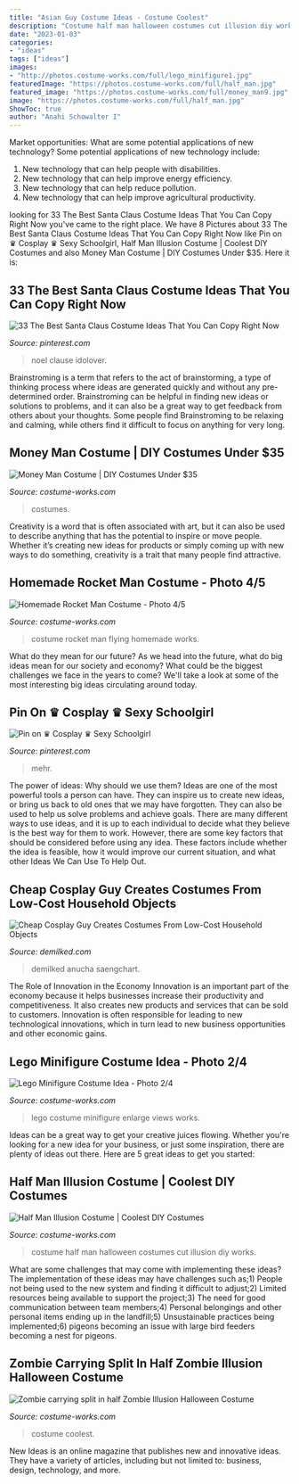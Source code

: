 ```yaml
---
title: "Asian Guy Costume Ideas - Costume Coolest"
description: "Costume half man halloween costumes cut illusion diy works"
date: "2023-01-03"
categories:
- "ideas"
tags: ["ideas"]
images:
- "http://photos.costume-works.com/full/lego_minifigure1.jpg"
featuredImage: "https://photos.costume-works.com/full/half_man.jpg"
featured_image: "https://photos.costume-works.com/full/money_man9.jpg"
image: "https://photos.costume-works.com/full/half_man.jpg"
ShowToc: true
author: "Anahi Schowalter I"
---
```



Market opportunities: What are some potential applications of new technology?
Some potential applications of new technology include: 
1. New technology that can help people with disabilities. 
2. New technology that can help improve energy efficiency. 
3. New technology that can help reduce pollution. 
4. New technology that can help improve agricultural productivity.

	

		
looking for 33 The Best Santa Claus Costume Ideas That You Can Copy Right Now you've came to the right place. We have 8 Pictures about 33 The Best Santa Claus Costume Ideas That You Can Copy Right Now like Pin on ♛ Cosplay ♛ Sexy Schoolgirl, Half Man Illusion Costume | Coolest DIY Costumes and also Money Man Costume | DIY Costumes Under $35. Here it is:
		
    
## 33 The Best Santa Claus Costume Ideas That You Can Copy Right Now

<img loading=lazy src="https://i.pinimg.com/736x/49/a6/b3/49a6b38bc67fc1540a55ed2d6df34ff0.jpg" onerror="this.onerror=null;this.src='https://tse3.mm.bing.net/th?id=OIP.VVGt-jABNPKVl0OE8NKS_QHaLG&amp;pid=15.1';" alt="33 The Best Santa Claus Costume Ideas That You Can Copy Right Now">

_Source: pinterest.com_

>noel clause idolover. 

	

Brainstroming is a term that refers to the act of brainstorming, a type of thinking process where ideas are generated quickly and without any pre-determined order. Brainstroming can be helpful in finding new ideas or solutions to problems, and it can also be a great way to get feedback from others about your thoughts. Some people find Brainstroming to be relaxing and calming, while others find it difficult to focus on anything for very long.

    
## Money Man Costume | DIY Costumes Under $35

<img loading=lazy src="https://photos.costume-works.com/full/money_man9.jpg" onerror="this.onerror=null;this.src='https://tse3.mm.bing.net/th?id=OIP.HkdB1o759vB6U5BREFAX7AHaNf&amp;pid=15.1';" alt="Money Man Costume | DIY Costumes Under $35">

_Source: costume-works.com_

>costumes. 

	

Creativity is a word that is often associated with art, but it can also be used to describe anything that has the potential to inspire or move people. Whether it’s creating new ideas for products or simply coming up with new ways to do something, creativity is a trait that many people find attractive.

    
## Homemade Rocket Man Costume - Photo 4/5

<img loading=lazy src="https://photos.costume-works.com/full/rocket_man4.jpg" onerror="this.onerror=null;this.src='https://tse3.mm.bing.net/th?id=OIP.h3XR0e-jfkqIxFvNBNOBkQHaLk&amp;pid=15.1';" alt="Homemade Rocket Man Costume - Photo 4/5">

_Source: costume-works.com_

>costume rocket man flying homemade works. 

	

What do they mean for our future?
As we head into the future, what do big ideas mean for our society and economy? What could be the biggest challenges we face in the years to come? We'll take a look at some of the most interesting big ideas circulating around today.

    
## Pin On ♛ Cosplay ♛ Sexy Schoolgirl

<img loading=lazy src="https://i.pinimg.com/736x/fc/23/86/fc23860235e5b78972b63575311791e4.jpg" onerror="this.onerror=null;this.src='https://tse1.mm.bing.net/th?id=OIP.5ojOh6gZZrKWPYk-8rYr6AHaLH&amp;pid=15.1';" alt="Pin on ♛ Cosplay ♛ Sexy Schoolgirl">

_Source: pinterest.com_

>mehr. 

	

The power of ideas: Why should we use them?
Ideas are one of the most powerful tools a person can have. They can inspire us to create new ideas, or bring us back to old ones that we may have forgotten. They can also be used to help us solve problems and achieve goals. There are many different ways to use ideas, and it is up to each individual to decide what they believe is the best way for them to work. However, there are some key factors that should be considered before using any idea. These factors include whether the idea is feasible, how it would improve our current situation, and what other Ideas We Can Use To Help Out.

    
## Cheap Cosplay Guy Creates Costumes From Low-Cost Household Objects

<img loading=lazy src="http://static.demilked.com/wp-content/uploads/2015/04/cheap-diy-costume-low-cost-cosplay-anucha-saengchart-fb.jpg" onerror="this.onerror=null;this.src='https://tse3.mm.bing.net/th?id=OIP.4ivQivct6EDRK0KRI8R3DQHaD4&amp;pid=15.1';" alt="Cheap Cosplay Guy Creates Costumes From Low-Cost Household Objects">

_Source: demilked.com_

>demilked anucha saengchart. 

	

The Role of Innovation in the Economy
Innovation is an important part of the economy because it helps businesses increase their productivity and competitiveness. It also creates new products and services that can be sold to customers. Innovation is often responsible for leading to new technological innovations, which in turn lead to new business opportunities and other economic gains.

    
## Lego Minifigure Costume Idea - Photo 2/4

<img loading=lazy src="http://photos.costume-works.com/full/lego_minifigure1.jpg" onerror="this.onerror=null;this.src='https://tse1.mm.bing.net/th?id=OIP.smyazC4Q4tKGxIxvQtZJIwHaN8&amp;pid=15.1';" alt="Lego Minifigure Costume Idea - Photo 2/4">

_Source: costume-works.com_

>lego costume minifigure enlarge views works. 

	

Ideas can be a great way to get your creative juices flowing. Whether you're looking for a new idea for your business, or just some inspiration, there are plenty of ideas out there. Here are 5 great ideas to get you started: 

    
## Half Man Illusion Costume | Coolest DIY Costumes

<img loading=lazy src="https://photos.costume-works.com/full/half_man.jpg" onerror="this.onerror=null;this.src='https://tse1.mm.bing.net/th?id=OIP.lWPCM6S-P7HM1xaxVc5_0QHaK_&amp;pid=15.1';" alt="Half Man Illusion Costume | Coolest DIY Costumes">

_Source: costume-works.com_

>costume half man halloween costumes cut illusion diy works. 

	

What are some challenges that may come with implementing these ideas?
The implementation of these ideas may have challenges such as;1) People not being used to the new system and finding it difficult to adjust;2) Limited resources being available to support the project;3) The need for good communication between team members;4) Personal belongings and other personal items ending up in the landfill;5) Unsustainable practices being implemented;6) pigeons becoming an issue with large bird feeders becoming a nest for pigeons.

    
## Zombie Carrying Split In Half Zombie Illusion Halloween Costume

<img loading=lazy src="https://photos.costume-works.com/full/zombie_carrying_split_in_half_zombie.jpg" onerror="this.onerror=null;this.src='https://tse4.mm.bing.net/th?id=OIP.PyL-ekOLuj8r6-WVkOBKGAHaJ3&amp;pid=15.1';" alt="Zombie carrying split in half Zombie Illusion Halloween Costume">

_Source: costume-works.com_

>costume coolest. 

	

New Ideas is an online magazine that publishes new and innovative ideas. They have a variety of articles, including but not limited to: business, design, technology, and more.

